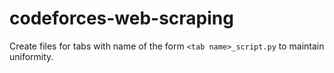 # codeforces-web-scraping

Create files for tabs with name of the form ``<tab name>_script.py`` to maintain uniformity.

